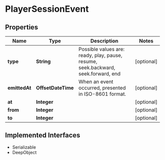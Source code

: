 

# PlayerSessionEvent

## Properties

Name | Type | Description | Notes
------------ | ------------- | ------------- | -------------
**type** | **String** | Possible values are: ready, play, pause, resume, seek.backward, seek.forward, end |  [optional]
**emittedAt** | **OffsetDateTime** | When an event occurred, presented in ISO-8601 format. |  [optional]
**at** | **Integer** |  |  [optional]
**from** | **Integer** |  |  [optional]
**to** | **Integer** |  |  [optional]


## Implemented Interfaces

* Serializable
* DeepObject


